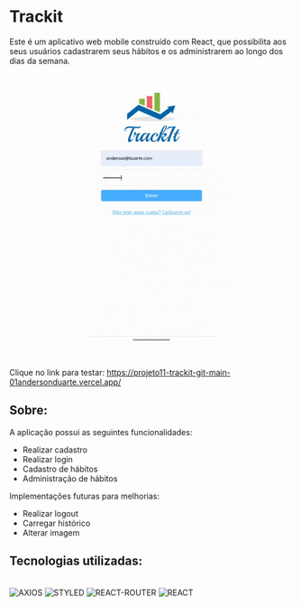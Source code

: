 # Trackit

Este é um aplicativo web mobile construído com React, que possibilita aos seus usuários cadastrarem seus hábitos e os administrarem ao longo dos dias da semana.

<img src="./src/assets/trackit.gif">

Clique no link para testar: https://projeto11-trackit-git-main-01andersonduarte.vercel.app/

## Sobre:

A aplicação possui as seguintes funcionalidades:

<ul>
    <li>Realizar cadastro</li>
    <li>Realizar login</li>
    <li>Cadastro de hábitos</li>
    <li>Administração de hábitos</li>
</ul>

Implementações futuras para melhorias:

<ul>
    <li>Realizar logout</li>
    <li>Carregar histórico</li>
    <li>Alterar imagem</li>
</ul>

## Tecnologias utilizadas:

<div style="display: inline_block"><br>
    <img aling="center" alt="AXIOS" src="https://img.shields.io/badge/axios%20-%2320232a.svg?&style=for-the-badge&color=informational"/>
    <img aling="center" alt="STYLED" src="https://img.shields.io/badge/styled--components-DB7093?style=for-the-badge&logo=styled-components&logoColor=white"/>
    <img aling="center" alt="REACT-ROUTER" src="https://img.shields.io/badge/React_Router-CA4245?style=for-the-badge&logo=react-router&logoColor=white"/>
    <img aling="center" alt="REACT" src="https://img.shields.io/badge/React-20232A?style=for-the-badge&logo=react&logoColor=61DAFB"/>
</div><br>